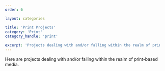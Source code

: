 ```yaml
---
order: 6

layout: categories

title: 'Print Projects'
category: 'Print'
category_handle: 'print'

excerpt: 'Projects dealing with and/or falling within the realm of print-based media.'
---
```


Here are projects dealing with and/or falling within the realm of print-based media.